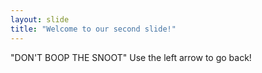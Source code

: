 ```yaml
---
layout: slide
title: "Welcome to our second slide!"
---
```

"DON'T BOOP THE SNOOT"
Use the left arrow to go back!
